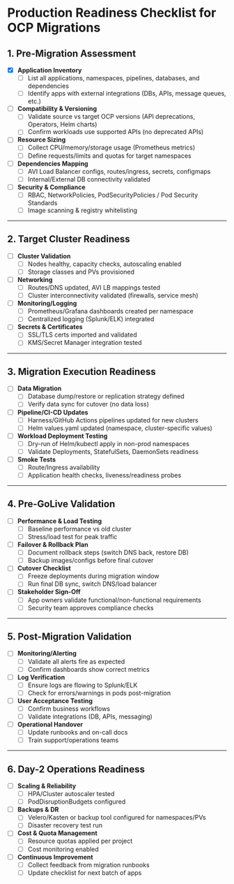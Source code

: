 # Production Readiness Checklist for OCP Migrations

## 1. Pre-Migration Assessment
- [X] **Application Inventory**  
  - [ ] List all applications, namespaces, pipelines, databases, and dependencies  
  - [ ] Identify apps with external integrations (DBs, APIs, message queues, etc.)  
- [ ] **Compatibility & Versioning**  
  - [ ] Validate source vs target OCP versions (API deprecations, Operators, Helm charts)  
  - [ ] Confirm workloads use supported APIs (no deprecated APIs)  
- [ ] **Resource Sizing**  
  - [ ] Collect CPU/memory/storage usage (Prometheus metrics)  
  - [ ] Define requests/limits and quotas for target namespaces  
- [ ] **Dependencies Mapping**  
  - [ ] AVI Load Balancer configs, routes/ingress, secrets, configmaps  
  - [ ] Internal/External DB connectivity validated  
- [ ] **Security & Compliance**  
  - [ ] RBAC, NetworkPolicies, PodSecurityPolicies / Pod Security Standards  
  - [ ] Image scanning & registry whitelisting  

---

## 2. Target Cluster Readiness
- [ ] **Cluster Validation**  
  - [ ] Nodes healthy, capacity checks, autoscaling enabled  
  - [ ] Storage classes and PVs provisioned  
- [ ] **Networking**  
  - [ ] Routes/DNS updated, AVI LB mappings tested  
  - [ ] Cluster interconnectivity validated (firewalls, service mesh)  
- [ ] **Monitoring/Logging**  
  - [ ] Prometheus/Grafana dashboards created per namespace  
  - [ ] Centralized logging (Splunk/ELK) integrated  
- [ ] **Secrets & Certificates**  
  - [ ] SSL/TLS certs imported and validated  
  - [ ] KMS/Secret Manager integration tested  

---

## 3. Migration Execution Readiness
- [ ] **Data Migration**  
  - [ ] Database dump/restore or replication strategy defined  
  - [ ] Verify data sync for cutover (no data loss)  
- [ ] **Pipeline/CI-CD Updates**  
  - [ ] Harness/GitHub Actions pipelines updated for new clusters  
  - [ ] Helm values.yaml updated (namespace, cluster-specific values)  
- [ ] **Workload Deployment Testing**  
  - [ ] Dry-run of Helm/kubectl apply in non-prod namespaces  
  - [ ] Validate Deployments, StatefulSets, DaemonSets readiness  
- [ ] **Smoke Tests**  
  - [ ] Route/Ingress availability  
  - [ ] Application health checks, liveness/readiness probes  

---

## 4. Pre-GoLive Validation
- [ ] **Performance & Load Testing**  
  - [ ] Baseline performance vs old cluster  
  - [ ] Stress/load test for peak traffic  
- [ ] **Failover & Rollback Plan**  
  - [ ] Document rollback steps (switch DNS back, restore DB)  
  - [ ] Backup images/configs before final cutover  
- [ ] **Cutover Checklist**  
  - [ ] Freeze deployments during migration window  
  - [ ] Run final DB sync, switch DNS/load balancer  
- [ ] **Stakeholder Sign-Off**  
  - [ ] App owners validate functional/non-functional requirements  
  - [ ] Security team approves compliance checks  

---

## 5. Post-Migration Validation
- [ ] **Monitoring/Alerting**  
  - [ ] Validate all alerts fire as expected  
  - [ ] Confirm dashboards show correct metrics  
- [ ] **Log Verification**  
  - [ ] Ensure logs are flowing to Splunk/ELK  
  - [ ] Check for errors/warnings in pods post-migration  
- [ ] **User Acceptance Testing**  
  - [ ] Confirm business workflows  
  - [ ] Validate integrations (DB, APIs, messaging)  
- [ ] **Operational Handover**  
  - [ ] Update runbooks and on-call docs  
  - [ ] Train support/operations teams  

---

## 6. Day-2 Operations Readiness
- [ ] **Scaling & Reliability**  
  - [ ] HPA/Cluster autoscaler tested  
  - [ ] PodDisruptionBudgets configured  
- [ ] **Backups & DR**  
  - [ ] Velero/Kasten or backup tool configured for namespaces/PVs  
  - [ ] Disaster recovery test run  
- [ ] **Cost & Quota Management**  
  - [ ] Resource quotas applied per project  
  - [ ] Cost monitoring enabled  
- [ ] **Continuous Improvement**  
  - [ ] Collect feedback from migration runbooks  
  - [ ] Update checklist for next batch of apps  
